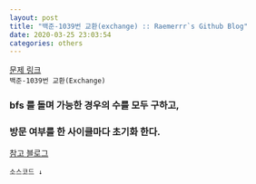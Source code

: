 ```yaml
---  
layout: post  
title: "백준-1039번 교환(exchange) :: Raemerrr`s Github Blog"  
date: 2020-03-25 23:03:54  
categories: others  
---  
```

<a href="https://www.acmicpc.net/problem/1039" target="_blank">문제 링크</a>  
`백준-1039번 교환(Exchange)`  

<h3>bfs 를 돌며 가능한 경우의 수를 모두 구하고,</h3>
<h3>방문 여부를 한 사이클마다 초기화 한다.</h3>  

<a href="https://yabmoons.tistory.com/152" target="_blank">참고 블로그</a>  

`소스코드 ↓`  
<script src="https://gist.github.com/Raemerrr/82ceed7d7c5780025083f786e9fc6ef0.js"></script>
